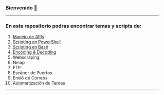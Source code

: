 ### Bienvenido 👋
___
### En este repositorio podras encontrar temas y scripts de: 
1. [Manejo de APIs](https://github.com/AVillegas118/AVillegas118/blob/main/Manejo%20de%20APIs.md)
2. [Scripting en PowerShell](https://github.com/AVillegas118/AVillegas118/blob/main/Scripting%20en%20PowerShell.md)
3. [Scripting en Bash](https://github.com/AVillegas118/AVillegas118/blob/main/Scripting%20en%20Bash.md)
4. [Encoding & Decoding](https://github.com/AVillegas118/AVillegas118/blob/main/Encoding%20&%20Decoding.md)
5. Webscraping
6. Nmap
7. FTP
8. Escáner de Puertos
9. Envió de Correos
10. Automatización de Tareas
___
